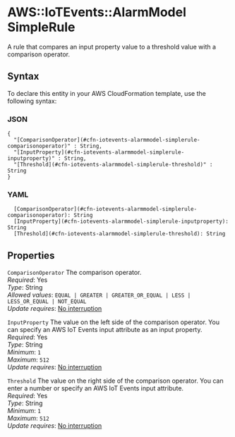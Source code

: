 # AWS::IoTEvents::AlarmModel SimpleRule<a name="aws-properties-iotevents-alarmmodel-simplerule"></a>

A rule that compares an input property value to a threshold value with a comparison operator\.

## Syntax<a name="aws-properties-iotevents-alarmmodel-simplerule-syntax"></a>

To declare this entity in your AWS CloudFormation template, use the following syntax:

### JSON<a name="aws-properties-iotevents-alarmmodel-simplerule-syntax.json"></a>

```
{
  "[ComparisonOperator](#cfn-iotevents-alarmmodel-simplerule-comparisonoperator)" : String,
  "[InputProperty](#cfn-iotevents-alarmmodel-simplerule-inputproperty)" : String,
  "[Threshold](#cfn-iotevents-alarmmodel-simplerule-threshold)" : String
}
```

### YAML<a name="aws-properties-iotevents-alarmmodel-simplerule-syntax.yaml"></a>

```
  [ComparisonOperator](#cfn-iotevents-alarmmodel-simplerule-comparisonoperator): String
  [InputProperty](#cfn-iotevents-alarmmodel-simplerule-inputproperty): String
  [Threshold](#cfn-iotevents-alarmmodel-simplerule-threshold): String
```

## Properties<a name="aws-properties-iotevents-alarmmodel-simplerule-properties"></a>

`ComparisonOperator` <a name="cfn-iotevents-alarmmodel-simplerule-comparisonoperator"></a>
The comparison operator\.  
_Required_: Yes  
_Type_: String  
_Allowed values_: `EQUAL | GREATER | GREATER_OR_EQUAL | LESS | LESS_OR_EQUAL | NOT_EQUAL`  
_Update requires_: [No interruption](https://docs.aws.amazon.com/AWSCloudFormation/latest/UserGuide/using-cfn-updating-stacks-update-behaviors.html#update-no-interrupt)

`InputProperty` <a name="cfn-iotevents-alarmmodel-simplerule-inputproperty"></a>
The value on the left side of the comparison operator\. You can specify an AWS IoT Events input attribute as an input property\.  
_Required_: Yes  
_Type_: String  
_Minimum_: `1`  
_Maximum_: `512`  
_Update requires_: [No interruption](https://docs.aws.amazon.com/AWSCloudFormation/latest/UserGuide/using-cfn-updating-stacks-update-behaviors.html#update-no-interrupt)

`Threshold` <a name="cfn-iotevents-alarmmodel-simplerule-threshold"></a>
The value on the right side of the comparison operator\. You can enter a number or specify an AWS IoT Events input attribute\.  
_Required_: Yes  
_Type_: String  
_Minimum_: `1`  
_Maximum_: `512`  
_Update requires_: [No interruption](https://docs.aws.amazon.com/AWSCloudFormation/latest/UserGuide/using-cfn-updating-stacks-update-behaviors.html#update-no-interrupt)
